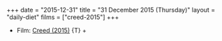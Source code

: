 +++
date = "2015-12-31"
title = "31 December 2015 (Thursday)"
layout = "daily-diet"
films = ["creed-2015"]
+++

<ul>
<li class="entry Film">Film: <a href="/films/creed-2015">Creed (2015)</a> {T} +</li>
</ul>